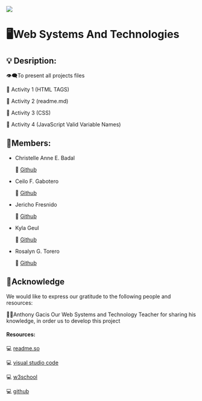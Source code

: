 ![](https://wallpapercave.com/wp/wp1838742.jpg)
# 🖥️Web Systems And Technologies 
## 💡 Desription:
👁️‍🗨️To present all projects files

 📂 Activity 1 (HTML TAGS)

 📂 Activity 2 (readme.md)

 📂 Activity 3 (CSS)
 
 📂 Activity 4 (JavaScript Valid Variable Names)

## 🤸Members:

* Christelle Anne E. Badal
        
   📱 [Github](https://github.com/ChristelleAnn)

* Ceilo F. Gabotero
    
    📱 [Github](https://github.com/Ceilocg)
* Jericho Fresnido

  📱 [Github](https://github.com/jericho0304)
* Kyla Geul

     📱 [Github](https://github.com/geulkyla)
* Rosalyn G. Torero

     📱 [Github](https://github.com/rosalyntor)


## 🧠Acknowledge
 We would like to express our gratitude to the following people and resources:

🧑‍🏫Anthony Gacis 
Our Web Systems and Technology Teacher for sharing his knowledge, in order us to develop this project 

#### Resources:
💻 [readme.so](https://readme.so/) 

💻 [visual studio code](https://code.visualstudio.com/)

💻 [w3school](https://www.w3schools.com/default.asp)

💻 [github](https://github.com/)